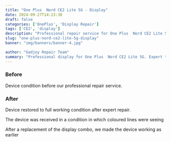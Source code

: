 ```yaml
---
title: "One Plus  Nord CE2 Lite 5G - Display"
date: 2024-09-27T14:23:38
draft: false
categories: ['OnePlus', 'Display Repair']
tags: ['CE2', 'display']
description: "Professional repair service for One Plus  Nord CE2 Lite 5G. Expert diagnosis and quality repairs in Bangalore."
slug: "one-plus-nord-ce2-lite-5g-display"
banner: "img/banners/banner-4.jpg"

author: "Gadjoy Repair Team"
summary: "Professional display for One Plus  Nord CE2 Lite 5G. Expert technicians, quality parts, warranty included."
---
```


### Before

Device condition before our professional repair service.

### After

Device restored to full working condition after expert repair.

The device was received in a condition in which coloured lines were seeing

After a replacement of the display combo, we made the device working as earlier